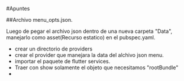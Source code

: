 #Apuntes 

##Archivo menu_opts.json. 

Luego de pegar el archivo json dentro de una nueva carpeta "Data", manejarlo como asset(Recurso estatico) en el pubspec.yaml. 

* crear un directorio de providers
* crear el provider que manejara la data del alchivo json menu. 
* importar el paquete de flutter services. 
* Traer con show solamente el objeto que necesitamos "rootBundle"
* 
